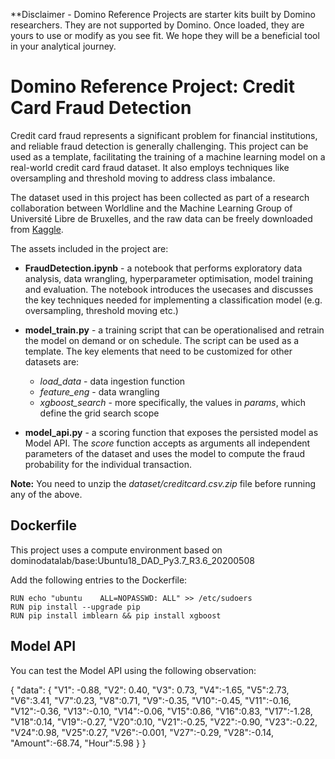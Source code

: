 **Disclaimer - Domino Reference Projects are starter kits built by Domino researchers. They are not supported by Domino. Once loaded, they are yours to use or modify as you see fit. We hope they will be a beneficial tool in your analytical journey.

# Domino Reference Project: Credit Card Fraud Detection

Credit card fraud represents a significant problem for financial institutions, and reliable fraud detection is generally challenging.
This project can be used as a template, facilitating the training of a machine learning model on a real-world credit card fraud dataset.
It also employs techniques like oversampling and threshold moving to address class imbalance.

The dataset used in this project has been collected as part of a research collaboration between Worldline and the Machine Learning Group of Université Libre de Bruxelles, and the raw data can be freely downloaded from [Kaggle](https://www.kaggle.com/mlg-ulb/creditcardfraud).


The assets included in the project are:

* **FraudDetection.ipynb** - a notebook that performs exploratory data analysis, data wrangling, hyperparameter optimisation, model training and evaluation. The notebook introduces the usecases and discusses the key techniques needed for implementing a classification model (e.g. oversampling, threshold moving etc.)

* **model_train.py** - a training script that can be operationalised and retrain the model on demand or on schedule. The script can be used as a template. The key elements that need to be customized for other datasets are:

    * *load_data* - data ingestion function
    * *feature_eng* - data wrangling
    * *xgboost_search* - more specifically, the values in *params*, which define the grid search scope
    
* **model_api.py** - a scoring function that exposes the persisted model as Model API. The *score* function accepts as arguments all independent parameters of the dataset and uses the model to compute the fraud probability for the individual transaction.

**Note:** You need to unzip the *dataset/creditcard.csv.zip* file before running any of the above.

## Dockerfile

This project uses a compute environment based on dominodatalab/base:Ubuntu18_DAD_Py3.7_R3.6_20200508

Add the following entries to the Dockerfile:

```
RUN echo "ubuntu    ALL=NOPASSWD: ALL" >> /etc/sudoers
RUN pip install --upgrade pip
RUN pip install imblearn && pip install xgboost
```

## Model API

You can test the Model API using the following observation:

{
  "data": {
    "V1": -0.88, 
    "V2": 0.40, 
    "V3": 0.73, 
    "V4":-1.65, 
    "V5":2.73, 
    "V6":3.41, 
    "V7":0.23, 
    "V8":0.71, 
    "V9":-0.35, 
    "V10":-0.45,
    "V11":-0.16, 
    "V12":-0.36, 
    "V13":-0.10, 
    "V14":-0.06, 
    "V15":0.86, 
    "V16":0.83, 
    "V17":-1.28, 
    "V18":0.14, 
    "V19":-0.27, 
    "V20":0.10,
    "V21":-0.25, 
    "V22":-0.90, 
    "V23":-0.22, 
    "V24":0.98, 
    "V25":0.27,
    "V26":-0.001, 
    "V27":-0.29, 
    "V28":-0.14, 
    "Amount":-68.74, 
    "Hour":5.98
  }
}
